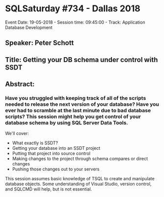 # SQLSaturday #734 - Dallas 2018
Event Date: 19-05-2018 - Session time: 09:45:00 - Track: Application  Database Development
## Speaker: Peter Schott
## Title: Getting your DB schema under control with SSDT
## Abstract:
### Have you struggled with keeping track of all of the scripts needed to release the next version of your database? Have you ever had to scramble at the last minute due to bad database scripts? This session might help you get control of your database schema by using SQL Server Data Tools.

We'll cover:
* What exactly is SSDT?
* Getting your database into an SSDT project
* Putting that project into source control
* Making changes to the project through schema compares or direct changes
* Pushing those changes out to your servers

This session assumes basic knowledge of TSQL to create and manipulate database objects. Some understanding of Visual Studio, version control, and SQLCMD will help, but is not essential.
